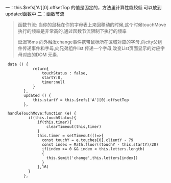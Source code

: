 一：this.$refs['A'][0].offsetTop 的值是固定的，方法里计算性能较低
可以放到updated函数中
二：函数节流
>函数节流: 当你的鼠标在你的字母表上来回移动的时候,这个时候touchMove 执行的频率是非常高的,通过函数节流限制下执行的频率
> 
>延迟16ms 向外触发change事件携带鼠标所在区域对应的字母,向city父组件传递事件和字母,向兄弟组件list 传递一个字母,改变List页面显示的对应字母对应的DOM 元素.
```
 data () {
            return{
                touchStatus : false,
                startY:0,
                timer:null
            }
        },
        updated () {
            this.startY = this.$refs['A'][0].offsetTop
        },
```
```
 handleTouchMove:function (e) {
          if(this.touchStatus){
              if(this.timer){
                  clearTimeout(this,timer)
              }
              this.timer = setTimeout(()=>{
                const touchY = e.touches[0].clientY - 79
                const index = Math.floor((touchY - this.startY)/20)
                if(index >= 0 && index < this.letters.length)
                {
                  this.$emit('change',this.letters[index])
                }
              },16)
          }
        },
```
